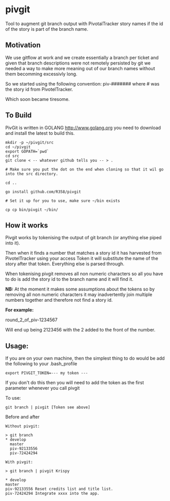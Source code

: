 # pivgit


Tool to augment git branch output with PivotalTracker story names if the id of the story is part of the branch name.

## Motivation

We use gitflow at work and we create essentially a branch per ticket and given that branch descriptions were not
remotely persisted by git we needed a way to make more meaning out of our branch names without them becomming 
excessivly long.

So we started using the following convention:
piv-####### where # was the story id from PivotelTracker.

Which soon became tiresome.

## To Build

PivGit is written in GOLANG http://www.golang.org you need to download and install the latest to build this.

```
mkdir -p ~/pivgit/src
cd ~/pivgit
export GOPATH=`pwd`
cd src
git clone < -- whatever github tells you -- > .

# Make sure you put the dot on the end when cloning so that it wil go into the src directory.

cd ..

go install github.com/R358/pivgit

# Set it up for you to use, make sure ~/bin exists

cp cp bin/pivgit ~/bin/

````

## How it works

Pivgit works by tokenising the output of git branch (or anything else piped into it). 

Then when it finds a number that matches a story id it has harvested from PivotelTracker using your access Token it will
substitute the name of the story after that token. Everything else is parsed through.

When tokenising pivgit removes all non numeric characters so all you have to do is add the story id 
to the branch name and it will find it.

**NB:**
At the moment it makes some assumptions about the tokens so by removing all non numeric characters it may
inadvertently join multiple numbers together and therefore not find a story id.

**For example:**

round_2_of_piv-1234567

Will end up being 2123456 with the 2 added to the front of the number.

## Usage:


If you are on your own machine, then the simplest thing to do would be add the following to your .bash_profile
```
export PIVGIT_TOKEN=--- my token ---
```
If you don't do this then you will need to add the token as the first parameter whenever you call pivgit

To use:
```
git branch | pivgit [Token see above]
```

Before and after

```
Without pivgit:

> git branch
* develop
  master
  piv-92133556
  piv-72424294

With pivgit:

> git branch | pivgit Krispy

* develop
master
piv-92133556 Reset credits list and title list.
piv-72424294 Integrate xxxx into the app.
```
